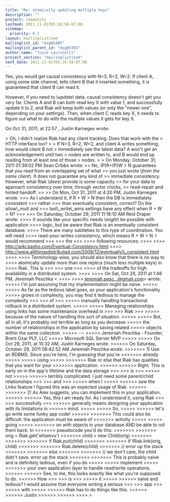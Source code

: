 ```yaml
---
title: "Re: atomically updating multiple keys"
description: ""
project: community
lastmod: 2011-11-01T05:16:58-07:00
sitemap:
  priority: 0.2
layout: mailinglistitem
mailinglist_id: "msg05405"
mailinglist_parent_id: "msg05393"
author_name: "Tuure Laurinolli"
project_section: "mailinglistitem"
sent_date: 2011-11-01T05:16:58-07:00
---
```



Yes, you would get causal consistency with N=3, R=2, W=2. If client A, using 
some side channel, tells client B that it inserted something, it is guaranteed 
that client B can read it.

However, if you need to \\*update\\* data, causal consistency doesn't get you very 
far. Clients A and B can both read key X with value 1, and successfully update 
it to 2, and Riak will keep both values (or only the "newer one", depending on 
your settings). Then, when client C reads key X, it needs to figure out what to 
do with the multiple values it gets for key X.

On Oct 31, 2011, at 22:57 , Justin Karneges wrote:

&gt; Oh, I didn't realize Riak had any client tracking. Does that work with the 
&gt; HTTP interface too?
&gt; 
&gt; If N=3, R=2, W=2, and client A writes something, how would client B not 
&gt; immediately see the latest data? A won't get an acknowledgement until two 
&gt; nodes are written to, and B would end up reading from at least one of those 
&gt; nodes.
&gt; 
&gt; On Monday, October 31, 2011 01:39:02 PM Sean Cribbs wrote:
&gt;&gt; No, (P)R+(P)W &gt; N guarantees that you read from an overlapping set of what
&gt;&gt; you just wrote \\*from the same client\\*. It does not guarantee any kind of
&gt;&gt; immediate consistency. However, what Riak \\*does\\* provide is some capacity
&gt;&gt; for your data to approach consistency over time, through vector clocks,
&gt;&gt; read-repair and hinted handoff.
&gt;&gt; 
&gt;&gt; On Mon, Oct 31, 2011 at 4:20 PM, Justin Karneges  wrote:
&gt;&gt;&gt; As I understand it, if R + W &gt; N then the DB is immediately consistent
&gt;&gt;&gt; rather
&gt;&gt;&gt; than eventually consistent, correct? Do the allow\\_mult and
&gt;&gt;&gt; last\\_write\\_wins settings have any effect when R + W &gt; N?
&gt;&gt;&gt; 
&gt;&gt;&gt; On Saturday, October 29, 2011 11:18:10 AM Reid Draper wrote:
&gt;&gt;&gt;&gt; It sounds like your specific needs \\_might\\_ be possible with application
&gt;&gt;&gt;&gt; logic, but be aware that Riak is an eventually consistent database.
&gt;&gt;&gt;&gt; There are many subtleties to this type of coordination. You will need
&gt;&gt;&gt;&gt; read-your-writes consistency, which means R + W &gt; N. I would recommend
&gt;&gt;&gt; 
&gt;&gt;&gt; the
&gt;&gt;&gt; 
&gt;&gt;&gt;&gt; following resources:
&gt;&gt;&gt;&gt; 
&gt;&gt;&gt;&gt; http://wiki.basho.com/Eventual-Consistency.html
&gt;&gt;&gt;&gt; http://www.allthingsdistributed.com/2008/12/eventually\\_consistent.html
&gt;&gt;&gt;&gt; 
&gt;&gt;&gt;&gt; Terminology-wise, you should also know that there is no way to
&gt;&gt;&gt;&gt; atomically update more than one replica (much less multiple keys) in
&gt;&gt;&gt;&gt; Riak. This is
&gt;&gt;&gt; 
&gt;&gt;&gt; one
&gt;&gt;&gt; 
&gt;&gt;&gt;&gt; of the tradeoffs for high availability in a distributed system.
&gt;&gt;&gt;&gt; 
&gt;&gt;&gt;&gt; On Sat, Oct 29, 2011 at 1:46 PM, Jeremiah Peschka &lt;
&gt;&gt;&gt;&gt; 
&gt;&gt;&gt;&gt; jeremiah.pesc...@gmail.com&gt; wrote:
&gt;&gt;&gt;&gt;&gt; I'm just assuming that my implementation might be naive.
&gt;&gt;&gt;&gt;&gt; 
&gt;&gt;&gt;&gt;&gt; As far as the tedious label goes, as your application's functionality
&gt;&gt;&gt;&gt;&gt; grows in complexity, you may find it tedious to manage the complexity
&gt;&gt;&gt; 
&gt;&gt;&gt; of
&gt;&gt;&gt; 
&gt;&gt;&gt;&gt;&gt; manually handling transactional rollback in a distributed system.
&gt;&gt;&gt;&gt;&gt; 
&gt;&gt;&gt;&gt;&gt; Managing relationships using links has some maintenance overhead in
&gt;&gt;&gt; 
&gt;&gt;&gt; Riak
&gt;&gt;&gt; 
&gt;&gt;&gt;&gt;&gt; because of the nature of handling this sort of situation.
&gt;&gt;&gt;&gt;&gt; 
&gt;&gt;&gt;&gt;&gt; But, all in all, it's probably not terrible as long as you decrease
&gt;&gt;&gt;&gt;&gt; the number of relationships in the application by saving related
&gt;&gt;&gt;&gt;&gt; objects within the same collection.
&gt;&gt;&gt;&gt;&gt; ---
&gt;&gt;&gt;&gt;&gt; Jeremiah Peschka - Founder, Brent Ozar PLF, LLC
&gt;&gt;&gt;&gt;&gt; Microsoft SQL Server MVP
&gt;&gt;&gt;&gt;&gt; 
&gt;&gt;&gt;&gt;&gt; On Oct 29, 2011, at 10:32 AM, Justin Karneges wrote:
&gt;&gt;&gt;&gt;&gt;&gt; On Saturday, October 29, 2011 08:42:52 AM Jeremiah Peschka wrote:
&gt;&gt;&gt;&gt;&gt;&gt;&gt; 1) Use an RDBMS. Since you're here, I'm guessing that you're
&gt;&gt;&gt;&gt;&gt;&gt;&gt; already
&gt;&gt;&gt;&gt;&gt; 
&gt;&gt;&gt;&gt;&gt; using
&gt;&gt;&gt;&gt;&gt; 
&gt;&gt;&gt;&gt;&gt;&gt;&gt; Riak or else that Riak has qualities that you want for your
&gt;&gt;&gt;&gt;&gt;&gt;&gt; application.
&gt;&gt;&gt;&gt;&gt;&gt; 
&gt;&gt;&gt;&gt;&gt;&gt; Right. This is early on in the app's lifetime and the data storage
&gt;&gt;&gt; 
&gt;&gt;&gt; is
&gt;&gt;&gt; 
&gt;&gt;&gt;&gt;&gt; not
&gt;&gt;&gt;&gt;&gt; 
&gt;&gt;&gt;&gt;&gt;&gt; terribly complicated. I just need some parent/child relationships
&gt;&gt;&gt; 
&gt;&gt;&gt; and
&gt;&gt;&gt; 
&gt;&gt;&gt;&gt;&gt; when I
&gt;&gt;&gt;&gt;&gt; 
&gt;&gt;&gt;&gt;&gt;&gt; saw the Links feature I figured this was an expected usage of Riak.
&gt;&gt;&gt;&gt;&gt;&gt; 
&gt;&gt;&gt;&gt;&gt;&gt;&gt; 2) As Alex suggests, you can implement this in your application.
&gt;&gt;&gt;&gt;&gt;&gt; 
&gt;&gt;&gt;&gt;&gt;&gt; Yes, this I am ready for. As I understand it, using Riak
&gt;&gt;&gt; 
&gt;&gt;&gt; successfully
&gt;&gt;&gt; 
&gt;&gt;&gt;&gt;&gt;&gt; generally means designing your application with its limitations in
&gt;&gt;&gt;&gt;&gt;&gt; mind.
&gt;&gt;&gt;&gt;&gt; 
&gt;&gt;&gt;&gt;&gt; So,
&gt;&gt;&gt;&gt;&gt; 
&gt;&gt;&gt;&gt;&gt;&gt; let's go write some funky app code!
&gt;&gt;&gt;&gt;&gt;&gt; 
&gt;&gt;&gt;&gt;&gt;&gt;&gt; This could also be difficult: the application must be aware of
&gt;&gt;&gt;&gt;&gt;&gt;&gt; activity
&gt;&gt;&gt;&gt;&gt; 
&gt;&gt;&gt;&gt;&gt; going
&gt;&gt;&gt;&gt;&gt; 
&gt;&gt;&gt;&gt;&gt;&gt;&gt; on with objects in your database AND be able to roll them back. In
&gt;&gt;&gt;&gt;&gt;&gt;&gt; pseudocode you'd do this:
&gt;&gt;&gt;&gt;&gt;&gt;&gt; 
&gt;&gt;&gt;&gt;&gt;&gt;&gt; orig = Riak.get('whatevs')
&gt;&gt;&gt;&gt;&gt;&gt;&gt; child = new Child(orig)
&gt;&gt;&gt;&gt;&gt;&gt;&gt; 
&gt;&gt;&gt;&gt;&gt;&gt;&gt; 
&gt;&gt;&gt;&gt;&gt;&gt;&gt; if Riak.put(child)
&gt;&gt;&gt;&gt;&gt;&gt;&gt; 
&gt;&gt;&gt;&gt;&gt;&gt;&gt; if !Riak.link(orig, child)
&gt;&gt;&gt;&gt;&gt;&gt;&gt; 
&gt;&gt;&gt;&gt;&gt;&gt;&gt; Riak.delete(child)
&gt;&gt;&gt;&gt;&gt;&gt;&gt; // error up the stack
&gt;&gt;&gt;&gt;&gt;&gt;&gt; 
&gt;&gt;&gt;&gt;&gt;&gt;&gt; else
&gt;&gt;&gt;&gt;&gt;&gt;&gt; 
&gt;&gt;&gt;&gt;&gt;&gt;&gt; // we don't care, the child didn't save. error up the stack
&gt;&gt;&gt;&gt;&gt;&gt;&gt; 
&gt;&gt;&gt;&gt;&gt;&gt;&gt; This is probably naive and is definitely tedious, even if you do
&gt;&gt;&gt;&gt;&gt; 
&gt;&gt;&gt;&gt;&gt; implement
&gt;&gt;&gt;&gt;&gt; 
&gt;&gt;&gt;&gt;&gt;&gt;&gt; your own application layer to handle read/write operations.
&gt;&gt;&gt;&gt;&gt;&gt; 
&gt;&gt;&gt;&gt;&gt;&gt; See, to me, this looks exactly like what you're supposed to do. 
&gt;&gt;&gt;&gt;&gt;&gt; How
&gt;&gt;&gt; 
&gt;&gt;&gt; is
&gt;&gt;&gt; 
&gt;&gt;&gt;&gt;&gt; it
&gt;&gt;&gt;&gt;&gt; 
&gt;&gt;&gt;&gt;&gt;&gt; naive and tedious? I would assume that everyone writing a serious
&gt;&gt;&gt; 
&gt;&gt;&gt; app
&gt;&gt;&gt; 
&gt;&gt;&gt;&gt;&gt; with
&gt;&gt;&gt;&gt;&gt; 
&gt;&gt;&gt;&gt;&gt;&gt; Riak has to do things like this.
&gt;&gt;&gt;&gt;&gt;&gt; 
&gt;&gt;&gt;&gt;&gt;&gt; Justin
&gt;&gt;&gt;&gt;&gt;&gt; 
&gt;&gt;&gt;&gt;&gt;&gt; 
&gt;&gt;&gt;&gt; 
&gt; 
